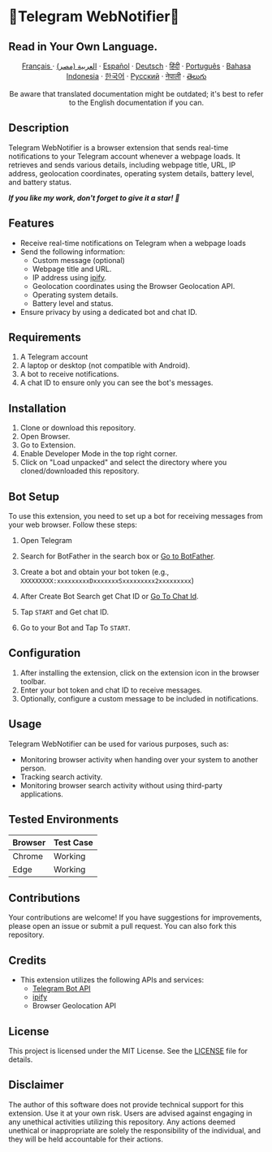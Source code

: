 # 🚀Telegram WebNotifier🚀
 ## Read in Your Own Language.
  <p align="center">
    <a href="/docs/README-fr.md">Français </a>
    ·
    <a href="/docs/README-ar-EG.md">العربية (مصر)</a>
    ·
    <a href="/docs/README-es.md">Español</a>
    ·
    <a href="/docs/README-de.md">Deutsch</a>
    ·
    <a href="/docs/README-hi.md">हिंदी</a>
    ·
    <a href="/docs/README-pt.md">Português</a>
    ·
    <a href="/docs/README-id.md">Bahasa Indonesia</a>
    ·
    <a href="/docs/README-kr.md">한국어</a>
    ·
    <a href="/docs/README-ru.md">
Русский</a>
    ·
    <a href="/docs/README-np.md">नेपाली</a>
    ·
    <a href="/docs/README-te.md">తెలుగు</a>
 
  </p>
  <p align="center">
     <p1>Be aware that translated documentation might be outdated; it's best to refer to the English documentation if you can.</p1>
     </p>

## Description
Telegram WebNotifier is a browser extension that sends real-time notifications to your Telegram account whenever a webpage loads. It retrieves and sends various details, including webpage title, URL, IP address, geolocation coordinates, operating system details, battery level, and battery status.

***If you like my work, don't forget to give it a star! 🌟***


## Features
- Receive real-time notifications on Telegram when a webpage loads
- Send the following information:
  - Custom message (optional)
  - Webpage title and URL.
  - IP address using [ipify](ipify.org).
  - Geolocation coordinates using the Browser Geolocation API.
  - Operating system details.
  - Battery level and status.
- Ensure privacy by using a dedicated bot and chat ID.

## Requirements
1. A Telegram account
2. A laptop or desktop (not compatible with Android).
3. A bot to receive notifications.
4. A chat ID to ensure only you can see the bot's messages.
## Installation
1. Clone or download this repository.
2. Open Browser.
3. Go to Extension.
4. Enable Developer Mode in the top right corner.
5. Click on "Load unpacked" and select the directory where you cloned/downloaded this repository.
## Bot Setup
To use this extension, you need to set up a bot for receiving messages from your web browser. Follow these steps:

1. Open Telegram
2. Search for BotFather in the search box or [Go to BotFather](https://web.telegram.org/k/#@BotFather).
3. Create a bot and obtain your bot token (e.g., `XXXXXXXXX:xxxxxxxxxDxxxxxxxSxxxxxxxxx2xxxxxxxxx`)
4. After Create Bot Search get Chat ID or [Go To Chat Id](https://web.telegram.org/k/#@chatIDrobot).
 

5. Tap `START` and Get chat ID.
6. Go to your Bot and Tap To `START`.
## Configuration
1. After installing the extension, click on the extension icon in the browser toolbar.
2. Enter your bot token and chat ID to receive messages.
3. Optionally, configure a custom message to be included in notifications.


## Usage
Telegram WebNotifier can be used for various purposes, such as:

- Monitoring browser activity when handing over your system to another person.
- Tracking search activity.
- Monitoring browser search activity without using third-party applications.

## Tested Environments
| Browser |	Test Case |
|-------- | -----------|
| Chrome	| Working    |
| Edge	  | Working    |

## Contributions
Your contributions are welcome! If you have suggestions for improvements, please open an issue or submit a pull request. You can also fork this repository.


## Credits
- This extension utilizes the following APIs and services:
  - [Telegram Bot API](https://core.telegram.org/bots/api)
  - [ipify](https://www.ipify.org/)
  - Browser Geolocation API
 <!-- - Chrome Extension APIs -->


## License
This project is licensed under the MIT License. See the [LICENSE](LICENSE) file for details.

## Disclaimer

The author of this software does not provide technical support for this extension. Use it at your own risk. Users are advised against engaging in any unethical activities utilizing this repository. Any actions deemed unethical or inappropriate are solely the responsibility of the individual, and they will be held accountable for their actions.
